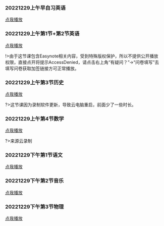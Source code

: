 ### 20221229上午早自习英语

[点我播放](https://wangke-yeenjie.oss-cn-hangzhou.aliyuncs.com/20221229/20221229%E4%B8%8A%E5%8D%88%E6%97%A9%E8%87%AA%E4%B9%A0%E8%8B%B1%E8%AF%AD.mp4)

### 20221229上午第1节+第2节英语

[点我播放](https://wangke-yeenjie.oss-cn-hangzhou.aliyuncs.com/20221229/20221229%E4%B8%8A%E5%8D%88%E7%AC%AC1%E8%8A%82%2B%E7%AC%AC2%E8%8A%82%E8%8B%B1%E8%AF%AD.mp4)

!>由于这节课包含Easynote相关内容，受到特殊版权保护，所以不提供公开播放权限，直接点开将提示AccessDenied，请点击右上角“有疑问？”→“问卷填写”去填写问卷获取加签链接方可正常播放。

### 20221229上午第3节历史

[点我播放](https://wangke-yeenjie.oss-cn-hangzhou.aliyuncs.com/20221229/20221229%E4%B8%8A%E5%8D%88%E7%AC%AC3%E8%8A%82%E5%8E%86%E5%8F%B2%EF%BC%88%E5%B0%91%E6%97%B6%E9%95%BF%EF%BC%89.mp4)

?>这节课因为录制软件更新，导致云电脑重启，前面少了一些时长。

### 20221229上午第4节数学

[点我播放](https://wangke-yeenjie.oss-cn-hangzhou.aliyuncs.com/20221229/20221229%E4%B8%8A%E5%8D%88%E7%AC%AC4%E8%8A%82%E6%95%B0%E5%AD%A6.mp4)

?>来源云录制

### 20221229下午第1节语文

[点我播放](https://wangke-yeenjie.oss-cn-hangzhou.aliyuncs.com/20221229/20221229%E4%B8%8B%E5%8D%88%E7%AC%AC1%E8%8A%82%E8%AF%AD%E6%96%87.mp4)

### 20221229下午第2节音乐

[点我播放](https://wangke-yeenjie.oss-cn-hangzhou.aliyuncs.com/20221229/20221229%E4%B8%8B%E5%8D%88%E7%AC%AC2%E8%8A%82%E9%9F%B3%E4%B9%90.mp4)

### 20221229下午第3节物理

[点我播放](https://wangke-yeenjie.oss-cn-hangzhou.aliyuncs.com/20221229/20221229%E4%B8%8B%E5%8D%88%E7%AC%AC3%E8%8A%82%E7%89%A9%E7%90%86.mp4)
